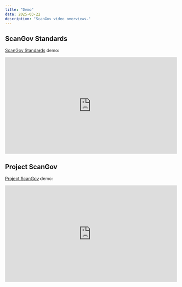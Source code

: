 ```yaml
---
title: "Demo"
date: 2025-03-22
description: "ScanGov video overviews."
---
```


## ScanGov Standards

[ScanGov Standards](https://standards.scangov.org) demo:

<iframe width="560" height="315" src="https://www.youtube.com/embed/-THbBQxi-FY?si=hGvyvzhNBk3eZ1c4" title="YouTube video player" frameborder="0" allow="accelerometer; autoplay; clipboard-write; encrypted-media; gyroscope; picture-in-picture; web-share" referrerpolicy="strict-origin-when-cross-origin" allowfullscreen></iframe>

## Project ScanGov

[Project ScanGov](https://scangov.org) demo:

<iframe width="560" height="315" src="https://www.youtube.com/embed/Fk3OSKZtJIc?si=YL5H6T2jnI9JvxI7" title="YouTube video player" frameborder="0" allow="accelerometer; autoplay; clipboard-write; encrypted-media; gyroscope; picture-in-picture; web-share" referrerpolicy="strict-origin-when-cross-origin" allowfullscreen></iframe>